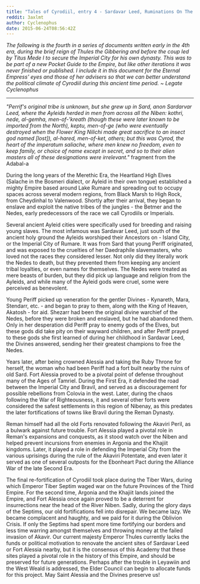 ```yaml
---
title: "Tales of Cyrodiil, entry 4 - Sardavar Leed, Ruminations On The Past"
reddit: 3axlmt
author: Cyclenophus
date: 2015-06-24T08:56:42Z
---
```


*The following is the fourth in a series of documents written early in the 4th era, during the brief reign of Thules the Gibbering and before the coup led by Titus Mede I to secure the Imperial City for his own dynasty. This was to be part of a new Pocket Guide to the Empire, but like other iterations it was never finished or published. I include it in this document for the Eternal Empress' eyes and those of her advisers so that we can better understand the political climate of Cyrodiil during this ancient time period. ~ Legate Cyclenophus*

--------------------------------------------------------------------

*"Perrif's original tribe is unknown, but she grew up in Sard, anon Sardarvar Leed, where the Ayleids herded in men from across all the Niben: kothri, nede, al-gemha, men-of-'kreath (though these were later known to be imported from the North), keptu, men-of-ge (who were eventually destroyed when the Flower King Nilichi made great sacrifice to an insect god named [lost]), al-hared, men-of-ket, others; but this was Cyrod, the heart of the imperatum saliache, where men knew no freedom, even to keep family, or choice of name except in secret, and so to their alien masters all of these designations were irrelevant."* fragment from the Adabal-a

During the long years of the Merethic Era, the Heartland High Elves (Salache in the Bosmeri dialect, or Ayleid in their own tongue) established a mighty Empire based around Lake Rumare and spreading out to occupy spaces across several modern regions, from Black Marsh to High Rock, from Cheydinhal to Valenwood. Shortly after their arrival, they began to enslave and exploit the native tribes of the jungles - the Betmer and the Nedes, early predecessors of the race we call Cyrodiils or Imperials. 

Several ancient Ayleid cities were specifically used for breeding and raising young slaves. The most infamous was Sardavar Leed, just south of the ancient holy ground the Ayleids worshiped their Ancestors on - Island City, or the Imperial City of Rumare. It was from Sard that young Periff originated, and was exposed to the cruelties of her Daedraphile slavemasters, who loved not the races they considered lesser. Not only did they literally work the Nedes to death, but they prevented them from keeping any ancient tribal loyalties, or even names for themselves. The Nedes were treated as mere beasts of burden, but they did pick up language and religion from the Ayleids, and while many of the Ayleid gods were cruel, some were perceived as benevolent.

Young Periff picked up veneration for the gentler Divines - Kynareth, Mara, Stendarr, etc. - and began to pray to them, along with the King of Heaven, Akatosh - for aid. Shezarr had been the original divine warchief of the Nedes, before they were broken and enslaved, but he had abandoned them. Only in her desperation did Periff pray to enemy gods of the Elves, but these gods did take pity on their wayward children, and after Periff prayed to these gods she first learned of during her childhood in Sardavar Leed, the Divines answered, sending her their greatest champions to free the Nedes. 

Years later, after being crowned Alessia and taking the Ruby Throne for herself, the woman who had been Periff had a fort built nearby the ruins of old Sard. Fort Alessia proved to be a pivotal point of defense throughout many of the Ages of Tamriel. During the First Era, it defended the road between the Imperial City and Bravil, and served as a discouragement for possible rebellions from Colovia in the west. Later, during the chaos following the War of Righteousness, it and several other forts were considered the safest settlements in this region of Nibenay, as this predates the later fortifications of towns like Bravil during the Reman Dynasty. 

Reman himself had all the old Forts renovated following the Akaviri Peril, as a bulwark against future trouble. Fort Alessia played a pivotal role in Reman's expansions and conquests, as it stood watch over the Niben and helped prevent incursions from enemies in Argonia and the Khajiit kingdoms. Later, it played a role in defending the Imperial City from the various uprisings during the rule of the Akaviri Potentate, and even later it served as one of several outposts for the Ebonheart Pact during the Alliance War of the late Second Era. 

 The final re-fortification of Cyrodiil took place during the Tiber Wars, during which Emperor Tiber Septim waged war on the future Provinces of the Third Empire. For the second time, Argonia and the Khajiit lands joined the Empire, and Fort Alessia once again proved to be a deterrent for insurrections near the head of the River Niben. Sadly, during the glory days of the Septims, our old fortifications fell into disrepair. We became lazy. We became complacent and haughty, and we paid for it during the Oblivion Crisis. If only the Septims had spent more time fortifying our borders and less time warring amongst themselves and throwing money at the failed invasion of Akavir. Our current majesty Emperor Thules currently lacks the funds or political motivation to renovate the ancient sites of Sardavar Leed or Fort Alessia nearby, but it is the consensus of this Academy that these sites played a pivotal role in the history of this Empire, and should be preserved for future generations. Perhaps after the trouble in Leyawiin and the West Weald is addressed, the Elder Council can begin to allocate funds for this project. May Saint Alessia and the Divines preserve us!


